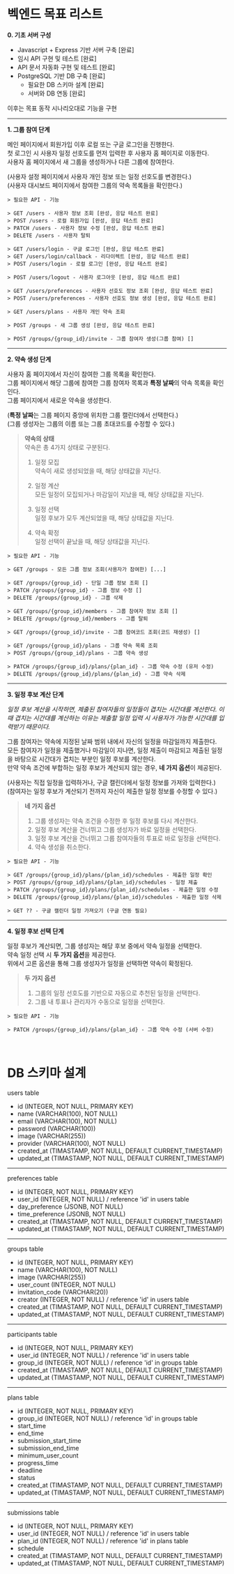 # 벡엔드 목표 리스트 

**0. 기초 서버 구성**  
- Javascript + Express 기반 서버 구축 [완료]
- 임시 API 구현 및 테스트 [완료]
- API 문서 자동화 구현 및 테스트 [완료]
- PostgreSQL 기반 DB 구축 [완료]
    - 필요한 DB 스키마 설계 [완료]
    - 서버와 DB 연동 [완료]

이후는 목표 동작 시나리오대로 기능을 구현

***

**1. 그룹 참여 단계**

메인 페이지에서 회원가입 이후 로컬 또는 구글 로그인을 진행한다.  
첫 로그인 시 사용자 일정 선호도를 먼저 입력한 후 사용자 홈 페이지로 이동한다.  
사용자 홈 페이지에서 새 그룹을 생성하거나 다른 그룹에 참여한다.

(사용자 설정 페이지에서 사용자 개인 정보 또는 일정 선호도를 변경한다.)  
(사용자 대시보드 페이지에서 참여한 그룹의 약속 목록들을 확인한다.)

```
> 필요한 API - 기능

> GET /users - 사용자 정보 조회 [완성, 응답 테스트 완료]
> POST /users - 로컬 회원가입 [완성, 응답 테스트 완료]
> PATCH /users - 사용자 정보 수정 [완성, 응답 테스트 완료]
> DELETE /users - 사용자 탈퇴

> GET /users/login - 구글 로그인 [완성, 응답 테스트 완료]
> GET /users/login/callback - 리다이렉트 [완성, 응답 테스트 완료]
> POST /users/login - 로컬 로그인 [완성, 응답 테스트 완료]

> POST /users/logout - 사용자 로그아웃 [완성, 응답 테스트 완료]

> GET /users/preferences - 사용자 선호도 정보 조회 [완성, 응답 테스트 완료]
> POST /users/preferences - 사용자 선호도 정보 생성 [완성, 응답 테스트 완료]

> GET /users/plans - 사용자 개인 약속 조회

> POST /groups - 새 그룹 생성 [완성, 응답 테스트 완료]

> POST /groups/{group_id}/invite - 그룹 참여자 생성(그룹 참여) []
```

***

**2. 약속 생성 단계**

사용자 홈 페이지에서 자신이 참여한 그룹 목록을 확인한다.  
그룹 페이지에서 해당 그룹에 참여한 그룹 참여자 목록과 **특정 날짜**의 약속 목록을 확인인다.  
그룹 페이지에서 새로운 약속을 생성한다.  

(**특정 날짜**는 그룹 페이지 중앙에 위치한 그룹 캘린더에서 선택한다.)  
(그룹 생성자는 그룹의 이름 또는 그룹 초대코드를 수정할 수 있다.)

> **약속의 상태**  
> 약속은 총 4가지 상태로 구분된다.  
> 1. 일정 모집  
> 약속이 새로 생성되었을 때, 해당 상태값을 지난다.  
>
> 2. 일정 계산  
> 모든 일정이 모집되거나 마감일이 지났을 때, 해당 상태값을 지닌다.
>
> 3. 일정 선택  
> 일정 후보가 모두 계산되었을 때, 해당 상태값을 지닌다.  
> 
> 4. 약속 확정  
> 일정 선택이 끝났을 때, 해당 상태값을 지닌다.


```
> 필요한 API - 기능

> GET /groups - 모든 그룹 정보 조회(사용자가 참여한) [...]

> GET /groups/{group_id} - 단일 그룹 정보 조회 []
> PATCH /groups/{group_id} - 그룹 정보 수정 []
> DELETE /groups/{group_id} - 그룹 삭제

> GET /groups/{group_id}/members - 그룹 참여자 정보 조회 []
> DELETE /groups/{group_id}/members - 그룹 탈퇴

> GET /groups/{group_id}/invite - 그룹 참여코드 조회(코드 재생성) []

> GET /groups/{group_id}/plans - 그룹 약속 목록 조회
> POST /groups/{group_id}/plans - 그룹 약속 생성

> PATCH /groups/{group_id}/plans/{plan_id} - 그룹 약속 수정 (유저 수정)
> DELETE /groups/{group_id}/plans/{plan_id} - 그룹 약속 삭제
```

***

**3. 일정 후보 계산 단계**

*일정 후보 계산을 시작하면, 제출된 참여자들의 일정들이 겹치는 시간대를 계산한다. 이때 겹치는 시간대를 계산하는 이유는 제출할 일정 입력 시 사용자가 가능한 시간대를 입력받기 때문이다.*

그룹 참여자는 약속에 지정된 날짜 범위 내에서 자신의 일정을 마감일까지 제출한다.  
모든 참여자가 일정을 제출했거나 마감일이 지나면, 일정 제출이 마감되고 제출된 일정을 바탕으로 시간대가 겹치는 부분인 일정 후보를 계산한다.  
만약 약속 조건에 부합하는 일정 후보가 계산되지 않는 경우, **네 가지 옵션**이 제공된다.  

(사용자는 직접 일정을 입력하거나, 구글 캘린더에서 일정 정보를 가져와 입력한다.)  
(참여자는 일정 후보가 계산되기 전까지 자신이 제출한 일정 정보를 수정할 수 있다.)  

> **네 가지 옵션**  
> 1. 그룹 생성자는 약속 조건을 수정한 후 일정 후보를 다시 계산한다.  
> 2. 일정 후보 계산을 건너뛰고 그룹 생성자가 바로 일정을 선택한다.  
> 3. 일정 후보 계산을 건너뛰고 그룹 참여자들의 투표로 바로 일정을 선택한다.  
> 4. 약속 생성을 취소한다. 

```
> 필요한 API - 기능

> GET /groups/{group_id}/plans/{plan_id}/schedules - 제출한 일정 확인
> POST /groups/{group_id}/plans/{plan_id}/schedules - 일정 제출
> PATCH /groups/{group_id}/plans/{plan_id}/schedules - 제출한 일정 수정
> DELETE /groups/{group_id}/plans/{plan_id}/schedules - 제출한 일정 삭제

> GET ?? - 구글 캘린더 일정 가져오기 (구글 연동 필요)
```

***

**4. 일정 후보 선택 단계**

일정 후보가 계산되면, 그룹 생성자는 해당 후보 중에서 약속 일정을 선택한다.  
약속 일정 선택 시 **두 가지 옵션**을 제공한다.  
위에서 고른 옵션을 통해 그룹 생성자가 일정을 선택하면 약속이 확정된다.  

> **두 가지 옵션**  
> 1. 그룹의 일정 선호도를 기반으로 자동으로 추천된 일정을 선택한다.
> 2. 그룹 내 투표나 관리자가 수동으로 일정을 선택한다.

```
> 필요한 API - 기능

> PATCH /groups/{group_id}/plans/{plan_id} - 그룹 약속 수정 (서버 수정)
```
&nbsp;

# DB 스키마 설계

users table
- id (INTEGER, NOT NULL, PRIMARY KEY)
- name (VARCHAR(100), NOT NULL)
- email (VARCHAR(100), NOT NULL)
- password (VARCHAR(100))
- image (VARCHAR(255))
- provider (VARCHAR(100), NOT NULL)
- created_at (TIMASTAMP, NOT NULL, DEFAULT CURRENT_TIMESTAMP)
- updated_at (TIMASTAMP, NOT NULL, DEFAULT CURRENT_TIMESTAMP)

***

preferences table

- id (INTEGER, NOT NULL, PRIMARY KEY)
- user_id (INTEGER, NOT NULL) / reference 'id' in users table
- day_preference (JSONB, NOT NULL)
- time_preference (JSONB, NOT NULL)
- created_at (TIMASTAMP, NOT NULL, DEFAULT CURRENT_TIMESTAMP)
- updated_at (TIMASTAMP, NOT NULL, DEFAULT CURRENT_TIMESTAMP)

***

groups table

- id (INTEGER, NOT NULL, PRIMARY KEY)
- name (VARCHAR(100), NOT NULL)
- image (VARCHAR(255))
- user_count (INTEGER, NOT NULL)
- invitation_code (VARCHAR(20))
- creator (INTEGER, NOT NULL) / reference 'id' in users table
- created_at (TIMASTAMP, NOT NULL, DEFAULT CURRENT_TIMESTAMP)
- updated_at (TIMASTAMP, NOT NULL, DEFAULT CURRENT_TIMESTAMP)

***

participants table

- id (INTEGER, NOT NULL, PRIMARY KEY)
- user_id (INTEGER, NOT NULL) / reference 'id' in users table
- group_id (INTEGER, NOT NULL) / reference 'id' in groups table
- created_at (TIMASTAMP, NOT NULL, DEFAULT CURRENT_TIMESTAMP)
- updated_at (TIMASTAMP, NOT NULL, DEFAULT CURRENT_TIMESTAMP)

***

plans table

- id (INTEGER, NOT NULL, PRIMARY KEY)
- group_id (INTEGER, NOT NULL) / reference 'id' in groups table
- start_time
- end_time
- submission_start_time
- submission_end_time
- minimum_user_count
- progress_time
- deadline
- status
- created_at (TIMASTAMP, NOT NULL, DEFAULT CURRENT_TIMESTAMP)
- updated_at (TIMASTAMP, NOT NULL, DEFAULT CURRENT_TIMESTAMP)

***

submissions table

- id (INTEGER, NOT NULL, PRIMARY KEY)
- user_id (INTEGER, NOT NULL) / reference 'id' in users table
- plan_id (INTEGER, NOT NULL) / reference 'id' in plans table
- schedule
- created_at (TIMASTAMP, NOT NULL, DEFAULT CURRENT_TIMESTAMP)
- updated_at (TIMASTAMP, NOT NULL, DEFAULT CURRENT_TIMESTAMP)
